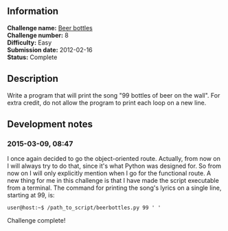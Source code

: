 ## Information

**Challenge name:** [Beer bottles](http://www.reddit.com/r/dailyprogrammer/comments/pserp/2162012_challenge_8_easy/)  
**Challenge number:** 8  
**Difficulty:** Easy  
**Submission date:** 2012-02-16  
**Status:** Complete

## Description

Write a program that will print the song "99 bottles of beer on the wall". For extra credit,
do not allow the program to print each loop on a new line.

## Development notes

### 2015-03-09, 08:47

I once again decided to go the object-oriented route. Actually, from now on I will always try
to do that, since it's what Python was designed for. So from now on I will only explicitly
mention when I go for the functional route. A new thing for me in this challenge is that I have
made the script executable from a terminal. The command for printing the song's lyrics on a
single line, starting at 99, is:

    user@host:~$ /path_to_script/beerbottles.py 99 ' '

Challenge complete!
